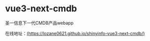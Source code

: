 # vue3-next-cmdb
圣一信息下一代CMDB产品webapp  

在线地址：[(https://lozane0621.github.io/shinyinfo-vue3-next-cmdb/)](https://lozane0621.github.io/shinyinfo-vue3-next-cmdb/) 
